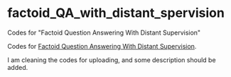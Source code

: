 # factoid_QA_with_distant_spervision
Codes for "Factoid Question Answering With Distant Supervision"

Codes for [Factoid Question Answering With Distant Supervision](http://www.mdpi.com/1099-4300/20/6/439/pdf). 

I am cleaning the codes for uploading, and some description should be added. 


